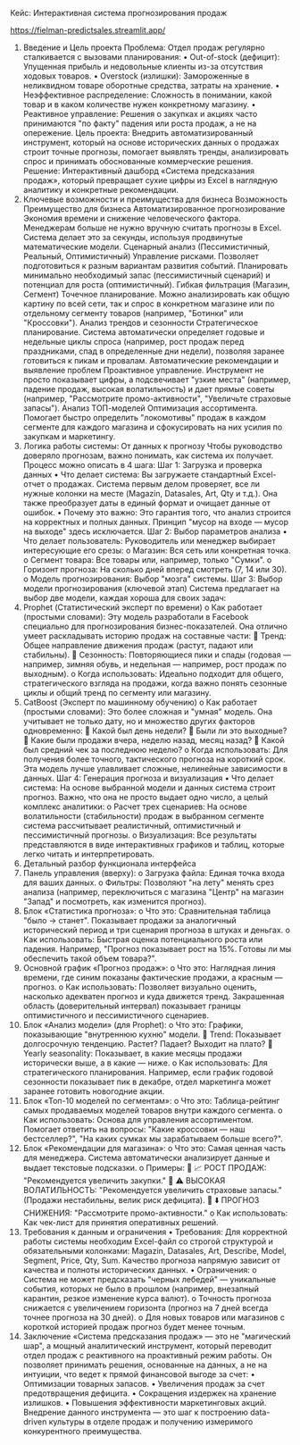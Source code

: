 
Кейс: Интерактивная система прогнозирования продаж

https://fielman-predictsales.streamlit.app/
1. Введение и Цель проекта
Проблема: Отдел продаж регулярно сталкивается с вызовами планирования:
•	Out-of-stock (дефицит): Упущенная прибыль и недовольные клиенты из-за отсутствия ходовых товаров.
•	Overstock (излишки): Замороженные в неликвидном товаре оборотные средства, затраты на хранение.
•	Неэффективное распределение: Сложность в понимании, какой товар и в каком количестве нужен конкретному магазину.
•	Реактивное управление: Решения о закупках и акциях часто принимаются "по факту" падения или роста продаж, а не на опережение.
Цель проекта: Внедрить автоматизированный инструмент, который на основе исторических данных о продажах строит точные прогнозы, помогает выявлять тренды, анализировать спрос и принимать обоснованные коммерческие решения.
Решение: Интерактивный дашборд «Система предсказания продаж», который превращает сухие цифры из Excel в наглядную аналитику и конкретные рекомендации.
2. Ключевые возможности и преимущества для бизнеса
Возможность	Преимущество для бизнеса
Автоматизированное прогнозирование	Экономия времени и снижение человеческого фактора. Менеджерам больше не нужно вручную считать прогнозы в Excel. Система делает это за секунды, используя продвинутые математические модели.
Сценарный анализ (Пессимистичный, Реальный, Оптимистичный)	Управление рисками. Позволяет подготовиться к разным вариантам развития событий. Планировать минимально необходимый запас (пессимистичный сценарий) и потенциал для роста (оптимистичный).
Гибкая фильтрация (Магазин, Сегмент)	Точечное планирование. Можно анализировать как общую картину по всей сети, так и спрос в конкретном магазине или по отдельному сегменту товаров (например, "Ботинки" или "Кроссовки").
Анализ трендов и сезонности	Стратегическое планирование. Система автоматически определяет годовые и недельные циклы спроса (например, рост продаж перед праздниками, спад в определенные дни недели), позволяя заранее готовиться к пикам и провалам.
Автоматические рекомендации и выявление проблем	Проактивное управление. Инструмент не просто показывает цифры, а подсвечивает "узкие места" (например, падение продаж, высокая волатильность) и дает прямые советы (например, "Рассмотрите промо-активности", "Увеличьте страховые запасы").
Анализ ТОП-моделей	Оптимизация ассортимента. Помогает быстро определить "локомотивы" продаж в каждом сегменте для каждого магазина и сфокусировать на них усилия по закупкам и маркетингу.
3. Логика работы системы: От данных к прогнозу
Чтобы руководство доверяло прогнозам, важно понимать, как система их получает. Процесс можно описать в 4 шага:
Шаг 1: Загрузка и проверка данных
•	Что делает система: Вы загружаете стандартный Excel-отчет о продажах. Система первым делом проверяет, все ли нужные колонки на месте (Magazin, Datasales, Art, Qty и т.д.). Она также преобразует даты в единый формат и очищает данные от ошибок.
•	Почему это важно: Это гарантия того, что анализ строится на корректных и полных данных. Принцип "мусор на входе — мусор на выходе" здесь исключается.
Шаг 2: Выбор параметров анализа
•	Что делает пользователь: Руководитель или менеджер выбирает интересующие его срезы:
o	Магазин: Вся сеть или конкретная точка.
o	Сегмент товара: Все товары или, например, только "Сумки".
o	Горизонт прогноза: На сколько дней вперед смотреть (7, 14 или 30).
o	Модель прогнозирования: Выбор "мозга" системы.
Шаг 3: Выбор модели прогнозирования (ключевой этап)
Система предлагает на выбор две модели, каждая хороша для своих задач:
1.	Prophet (Статистический эксперт по времени)
o	Как работает (простыми словами): Эту модель разработали в Facebook специально для прогнозирования бизнес-показателей. Она отлично умеет раскладывать историю продаж на составные части:
	Тренд: Общее направление движения продаж (растут, падают или стабильны).
	Сезонность: Повторяющиеся пики и спады (годовая — например, зимняя обувь, и недельная — например, рост продаж по выходным).
o	Когда использовать: Идеально подходит для общего, стратегического взгляда на продажи, когда важно понять сезонные циклы и общий тренд по сегменту или магазину.
2.	CatBoost (Эксперт по машинному обучению)
o	Как работает (простыми словами): Это более сложная и "умная" модель. Она учитывает не только дату, но и множество других факторов одновременно:
	Какой был день недели?
	Были ли это выходные?
	Какие были продажи вчера, неделю назад, месяц назад?
	Какой был средний чек за последнюю неделю?
o	Когда использовать: Для получения более точного, тактического прогноза на короткий срок. Эта модель лучше улавливает сложные, нелинейные зависимости в данных.
Шаг 4: Генерация прогноза и визуализация
•	Что делает система: На основе выбранной модели и данных система строит прогноз. Важно, что она не просто выдает одно число, а целый комплекс аналитики:
o	Расчет трех сценариев: На основе волатильности (стабильности) продаж в выбранном сегменте система рассчитывает реалистичный, оптимистичный и пессимистичный прогнозы.
o	Визуализация: Все результаты представляются в виде интерактивных графиков и таблиц, которые легко читать и интерпретировать.
4. Детальный разбор функционала интерфейса
1.	Панель управления (вверху):
o	Загрузка файла: Единая точка входа для ваших данных.
o	Фильтры: Позволяют "на лету" менять срез анализа (например, переключиться с магазина "Центр" на магазин "Запад" и посмотреть, как изменится прогноз).
2.	Блок «Статистика прогноза»:
o	Что это: Сравнительная таблица "было -> станет". Показывает продажи за аналогичный исторический период и три сценария прогноза в штуках и деньгах.
o	Как использовать: Быстрая оценка потенциального роста или падения. Например, "Прогноз показывает рост на 15%. Готовы ли мы обеспечить такой объем товара?".
3.	Основной график «Прогноз продаж»:
o	Что это: Наглядная линия времени, где синим показаны фактические продажи, а красным — прогноз.
o	Как использовать: Позволяет визуально оценить, насколько адекватен прогноз и куда движется тренд. Закрашенная область (доверительный интервал) показывает границы оптимистичного и пессимистичного сценариев.
4.	Блок «Анализ модели» (для Prophet):
o	Что это: Графики, показывающие "внутреннюю кухню" модели.
	Trend: Показывает долгосрочную тенденцию. Растет? Падает? Выходит на плато?
	Yearly seasonality: Показывает, в какие месяцы продажи исторически выше, а в какие — ниже.
o	Как использовать: Для стратегического планирования. Например, если график годовой сезонности показывает пик в декабре, отдел маркетинга может заранее готовить новогодние акции.
5.	Блок «Топ-10 моделей по сегментам»:
o	Что это: Таблица-рейтинг самых продаваемых моделей товаров внутри каждого сегмента.
o	Как использовать: Основа для управления ассортиментом. Помогает ответить на вопросы: "Какие кроссовки — наш бестселлер?", "На каких сумках мы зарабатываем больше всего?".
6.	Блок «Рекомендации для магазина»:
o	Что это: Самая ценная часть для менеджера. Система автоматически анализирует данные и выдает текстовые подсказки.
o	Примеры:
	📈 РОСТ ПРОДАЖ: "Рекомендуется увеличить закупки."
	⚠️ ВЫСОКАЯ ВОЛАТИЛЬНОСТЬ: "Рекомендуется увеличить страховые запасы." (Продажи нестабильны, велик риск дефицита).
	⬇️ ПРОГНОЗ СНИЖЕНИЯ: "Рассмотрите промо-активности."
o	Как использовать: Как чек-лист для принятия оперативных решений.
5. Требования к данным и ограничения
•	Требования: Для корректной работы системы необходим Excel-файл со строгой структурой и обязательными колонками: Magazin, Datasales, Art, Describe, Model, Segment, Price, Qty, Sum. Качество прогноза напрямую зависит от качества и полноты исторических данных.
•	Ограничения:
o	Система не может предсказать "черных лебедей" — уникальные события, которых не было в прошлом (например, внезапный карантин, резкое изменение курса валют).
o	Точность прогноза снижается с увеличением горизонта (прогноз на 7 дней всегда точнее прогноза на 30 дней).
o	Для новых товаров или магазинов с короткой историей продаж прогноз будет менее точным.
6. Заключение
«Система предсказания продаж» — это не "магический шар", а мощный аналитический инструмент, который переводит отдел продаж с реактивного на проактивный режим работы. Он позволяет принимать решения, основанные на данных, а не на интуиции, что ведет к прямой финансовой выгоде за счет:
•	Оптимизации товарных запасов.
•	Увеличения продаж за счет предотвращения дефицита.
•	Сокращения издержек на хранение излишков.
•	Повышения эффективности маркетинговых акций.
Внедрение данного инструмента — это шаг к построению data-driven культуры в отделе продаж и получению измеримого конкурентного преимущества.

